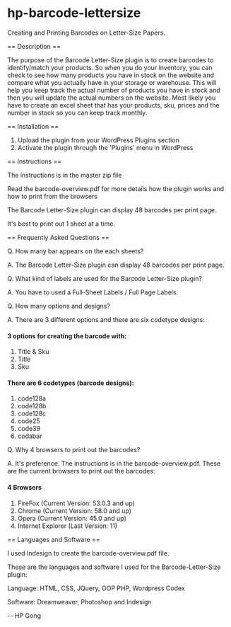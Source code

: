 # hp-barcode-lettersize

Creating and Printing Barcodes on Letter-Size Papers.

== Description ==

The purpose of the Barcode Letter-Size plugin is to create barcodes to identify/match your products. So when you do your 
inventory, you can check to see how many products you have in stock on the website and compare what you actually have in
your storage or warehouse. This will help you keep track the actual number of products you have in stock and then you will
update the actual numbers on the website. Most likely you have to create an excel sheet that has your products, sku, prices
and the number in stock so you can keep track monthly.

== Installation ==

1. Upload the plugin from your WordPress Plugins section
2. Activate the plugin through the 'Plugins' menu in WordPress

== Instructions ==

The instructions is in the master zip file

Read the barcode-overview.pdf for more details how the plugin works and how to print from the browsers

The Barcode Letter-Size plugin can display 48 barcodes per print page. 

It's best to print out 1 sheet at a time.

== Frequently Asked Questions == 

Q. How many bar appears on the each sheets?

A. The Barcode Letter-Size plugin can display 48 barcodes per print page.

Q. What kind of labels are used for the Barcode Letter-Size plugin?

A. You have to used a Full-Sheet Labels / Full Page Labels.

Q. How many options and designs?

A. There are 3 different options and there are six codetype designs:

<h4>3 options for creating the barcode with:</h4>

1. Title & Sku
2. Title
3. Sku

<h4>There are 6 codetypes (barcode designs):</h4>

1. code128a
2. code128b
3. code128c
4. code25
5. code39
6. codabar

Q. Why 4 browsers to print out the barcodes?

A. It's preference. The instructions is in the barcode-overview.pdf.
   These are the current browsers to print out the barcodes:

<h4>4 Browsers</h4>

1. FireFox (Current Version: 53.0.3 and up)
2. Chrome (Current Version: 58.0 and up)
3. Opera (Current Version: 45.0 and up)
4. Internet Explorer (Last Version: 11)

== Languages and Software ==

I used Indesign to create the barcode-overview.pdf file.

These are the languages and software I used for the Barcode-Letter-Size plugin:

Language: HTML, CSS, JQuery, OOP PHP, Wordpress Codex

Software: Dreamweaver, Photoshop and Indesign

-- HP Gong
